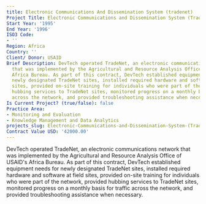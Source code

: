 ```yaml
---
title: Electronic Communications And Dissemination System (tradenet)
Project Title: Electronic Communications and Dissemination System (TradeNet)
Start Year: '1995'
End Year: '1996'
ISO3 Code:
- ''
Region: Africa
Country: ''
Client/ Donor: USAID
Brief Description: DevTech operated TradeNet, an electronic communications network
  that was implemented by the Agricultural and Resource Analysis Office of USAID's
  Africa Bureau. As part of this contract, DevTech established equipment needs for
  newly designated TradeNet sites, installed required hardware and software at field
  sites, provided on-site training for individuals who were part of the network, provided
  hubbing services to TradeNet sites, monitored progress on a monthly basis for traffic
  across the network, and provided troubleshooting assistance when necessary.
Is Current Project? (true/false): false
Practice Area:
- Monitoring and Evaluation
- Knowledge Management and Data Analytics
projects_slug: Electronic-Communications-and-Dissemination-System-(TradeNet)
Contract Value USD: '42000.00'
---
```


DevTech operated TradeNet, an electronic communications network that was implemented by the Agricultural and Resource Analysis Office of USAID's Africa Bureau. As part of this contract, DevTech established equipment needs for newly designated TradeNet sites, installed required hardware and software at field sites, provided on-site training for individuals who were part of the network, provided hubbing services to TradeNet sites, monitored progress on a monthly basis for traffic across the network, and provided troubleshooting assistance when necessary.
